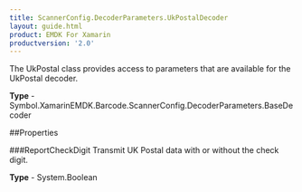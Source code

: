 ```yaml
---
title: ScannerConfig.DecoderParameters.UkPostalDecoder
layout: guide.html
product: EMDK For Xamarin
productversion: '2.0'
---
```

The UkPostal class provides access to parameters that are available for the UkPostal decoder.

**Type** - Symbol.XamarinEMDK.Barcode.ScannerConfig.DecoderParameters.BaseDecoder

##Properties

###ReportCheckDigit
Transmit UK Postal data with or without the check digit.

**Type** - System.Boolean














